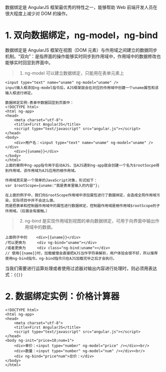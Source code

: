 数据绑定是 AngularJS 框架最优秀的特性之一，能够帮助 Web 前端开发人员在很大程度上减少对 DOM 的操作。

# 1. 双向数据绑定，ng-model，ng-bind

数据绑定是 AngularJS 框架在视图（DOM 元素）与作用域之间建立的数据同步机制。“双向”：是指界面的操作能够实时同步到作用域中，作用域中的数据修改也能够实时回显到界面中。

> 1. ng-model 可以建立数据绑定，只能用在表单元素上

    <input type="text" name="uname" ng-model="uname" />
    input输入框添加ng-model指令后，AJS框架就会在对应的作用域中创建一个uname属性和该输入框进行绑定。

    数据绑定实例-表单中数据回显到页面中：
    <!DOCTYPE html>
    <html ng-app>
    <head>
    	<meta charset="utf-8">
    	<title>First AngularJS</title>
    	<script type="text/javascript" src="angular.js"></script>
    </head>
    <body>
    	<div>用户名：<input type="text" name="uname" ng-model="uname" /></div>
    	<div>{{uname}}</div>
    </body>
    </html>
    上面的案例中ng-app指令用于启动AJS，当AJS遇到ng-app就会创建一个名为$rootSocpe得到作用域，该作用域为AJS应用的根作用域。

    作用域其实是一个简单的JavaScript对象，形式如下：
    var $rootScope={uname:"我是表单里输入的内容"};

    在上面的例子中，我们向$rootScope作用域中添加属性进行了数据绑定，会造成全局作用域污染，实际项目中并不会这么做。
    而是把表单和控制器作用域中的属性进行数据绑定，控制器作用域是根作用域$rootScope的子作用域。（后面会有接触。）

> 2. ng-bind 是实现作用域到视图的单向数据绑定，可用于向界面中输出作用域中的数据。

    上面例子中的    <div>{{uname}}</div>
    /可以更换为     <div ng-bind="uname"></div>
    /或者更换为     <div class="ng-bind:uname"></div>
    // 使用{{name}}时，加载缓慢会直接把AJS当作字符串解析，用户体验会很不好，所以推荐使用ng-bind指令。ng-bind指令只在AJS加载完毕之后才会执行。

当我们需要进行运算处理或者使用过滤器对输出内容进行处理时，则必须用表达式：`{{}}`

# 2. 数据绑定实例：价格计算器

    <!DOCTYPE html>
    <html ng-app>
    <head>
    	<meta charset="utf-8">
    	<title>First AngularJS</title>
    	<script type="text/javascript" src="angular.js"></script>
    </head>
    <body ng-init="price=10;num=1">
    	<div>单价：<input type="number" ng-model="price" /></div><br/>
    	<div>数量：<input type="number" ng-model="num" /></div><br/>
    	<div ng-bind="price*num">总价：</div>
    </body>
    </html>
